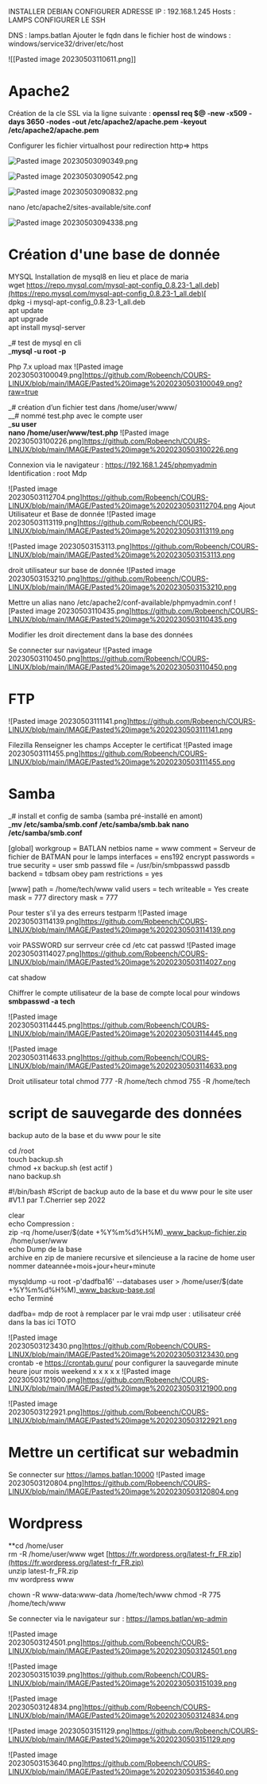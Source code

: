 
INSTALLER  DEBIAN 
CONFIGURER ADRESSE IP : 192.168.1.245
Hosts : LAMPS
CONFIGURER LE SSH

DNS : lamps.batlan
Ajouter le fqdn dans le fichier host de windows : windows/service32/driver/etc/host

![[Pasted image 20230503110611.png]]

# Apache2

Création de la cle SSL via la ligne suivante :
**openssl req $@ -new -x509 -days 3650 -nodes -out /etc/apache2/apache.pem -keyout /etc/apache2/apache.pem**

Configurer les fichier virtualhost pour redirection http=> https


![Pasted image 20230503090349.png](https://github.com/Robeench/COURS-LINUX/blob/main/IMAGE/Pasted%20image%2020230503090349.png)

![Pasted image 20230503090542.png](https://github.com/Robeench/COURS-LINUX/blob/main/IMAGE/Pasted%20image%2020230503090542.png)

![Pasted image 20230503090832.png](https://github.com/Robeench/COURS-LINUX/blob/main/IMAGE/Pasted%20image%2020230503090832.png)

nano /etc/apache2/sites-available/site.conf

![Pasted image 20230503094338.png](https://github.com/Robeench/COURS-LINUX/blob/main/IMAGE/Pasted%20image%2020230503094338.png)


# Création d'une base de donnée
MYSQL
Installation de mysql8 en lieu et place de maria  
wget [https://repo.mysql.com/mysql-apt-config_0.8.23-1_all.deb](https://repo.mysql.com/mysql-apt-config_0.8.23-1_all.deb)[  
](https://repo.mysql.com//mysql-apt-config_0.8.22-1_all.deb)
dpkg -i mysql-apt-config_0.8.23-1_all.deb   
apt update  
apt upgrade  
apt install mysql-server

  

_# test de mysql en cli  
_**mysql -u root -p**


Php 7.x
upload max
![Pasted image 20230503100049.png]https://github.com/Robeench/COURS-LINUX/blob/main/IMAGE/Pasted%20image%2020230503100049.png?raw=true


_# création d’un fichier test dans /home/user/www/  
__# nommé test.php avec le compte user  
_**su user  
nano /home/user/www/test.php**
![Pasted image 20230503100226.png]https://github.com/Robeench/COURS-LINUX/blob/main/IMAGE/Pasted%20image%2020230503100226.png

Connexion via le navigateur :
https://192.168.1.245/phpmyadmin
Identification : root 
Mdp

![Pasted image 20230503112704.png]https://github.com/Robeench/COURS-LINUX/blob/main/IMAGE/Pasted%20image%2020230503112704.png
Ajout Utilisateur et Base de donnée 
![Pasted image 20230503113119.png]https://github.com/Robeench/COURS-LINUX/blob/main/IMAGE/Pasted%20image%2020230503113119.png

![Pasted image 20230503153113.png]https://github.com/Robeench/COURS-LINUX/blob/main/IMAGE/Pasted%20image%2020230503153113.png

droit utilisateur sur base de donnée
![Pasted image 20230503153210.png]https://github.com/Robeench/COURS-LINUX/blob/main/IMAGE/Pasted%20image%2020230503153210.png

Mettre un alias
nano /etc/apache2/conf-available/phpmyadmin.conf
![Pasted image 20230503110435.png]https://github.com/Robeench/COURS-LINUX/blob/main/IMAGE/Pasted%20image%2020230503110435.png

Modifier les droit directement dans la base des données


Se connecter sur navigateur 
![Pasted image 20230503110450.png]https://github.com/Robeench/COURS-LINUX/blob/main/IMAGE/Pasted%20image%2020230503110450.png

# FTP

![Pasted image 20230503111141.png]https://github.com/Robeench/COURS-LINUX/blob/main/IMAGE/Pasted%20image%2020230503111141.png

Filezilla 
Renseigner les champs
Accepter le certificat
![Pasted image 20230503111455.png]https://github.com/Robeench/COURS-LINUX/blob/main/IMAGE/Pasted%20image%2020230503111455.png

# Samba
_# install et config de samba (samba pré-installé en amont)  
_**mv /etc/samba/smb.conf /etc/samba/smb.bak
nano /etc/samba/smb.conf**

[global]
workgroup = BATLAN
netbios name = www
comment = Serveur de fichier de BATMAN pour le lamps
interfaces = ens192
encrypt passwords = true
security = user
smb passwd file = /usr/bin/smbpasswd
passdb backend = tdbsam
obey pam restrictions = yes

[www]
path = /home/tech/www
valid users = tech
writeable = Yes
create mask = 777
directory mask = 777




Pour tester s'il ya des erreurs
testparm
![Pasted image 20230503114139.png]https://github.com/Robeench/COURS-LINUX/blob/main/IMAGE/Pasted%20image%2020230503114139.png









voir PASSWORD sur serrveur crée
cd /etc
cat passwd
![Pasted image 20230503114027.png]https://github.com/Robeench/COURS-LINUX/blob/main/IMAGE/Pasted%20image%2020230503114027.png

cat shadow

Chiffrer le compte utilisateur de la base de compte local pour windows
**smbpasswd -a tech**

![Pasted image 20230503114445.png]https://github.com/Robeench/COURS-LINUX/blob/main/IMAGE/Pasted%20image%2020230503114445.png

![Pasted image 20230503114633.png]https://github.com/Robeench/COURS-LINUX/blob/main/IMAGE/Pasted%20image%2020230503114633.png

Droit utilisateur total
chmod 777 -R /home/tech 
chmod 755 -R /home/tech


# script de sauvegarde des données
backup auto de la base et du www pour le site

cd /root					  
touch backup.sh  
chmod +x backup.sh 		(est actif )			  
nano backup.sh

#!/bin/bash
#Script de backup auto de la base et du www pour le site user
#V1.1 par T.Cherrier sep 2022

clear  
echo Compression :  
 zip -rq /home/user/$(date +%Y%m%d%H%M)_www_backup-fichier.zip  /home/user/www  
echo Dump de la base  
archive en zip  de maniere recursive et silencieuse a la racine de home user nommer dateannée+mois+jour+heur+minute 

mysqldump -u root -p'dadfba16' --databases user > /home/user/$(date +%Y%m%d%H%M)_www_backup-base.sql  
echo Terminé

dadfba= mdp de root à remplacer par le vrai mdp
user : utilisateur créé dans la bas ici TOTO



![Pasted image 20230503123430.png]https://github.com/Robeench/COURS-LINUX/blob/main/IMAGE/Pasted%20image%2020230503123430.png
crontab -e
https://crontab.guru/ pour configurer la sauvegarde
minute heure jour mois weekend
		x    x             x       x         x
![Pasted image 20230503121900.png]https://github.com/Robeench/COURS-LINUX/blob/main/IMAGE/Pasted%20image%2020230503121900.png

![Pasted image 20230503122921.png]https://github.com/Robeench/COURS-LINUX/blob/main/IMAGE/Pasted%20image%2020230503122921.png



# Mettre un certificat sur webadmin
Se connecter sur https://lamps.batlan:10000
![Pasted image 20230503120804.png]https://github.com/Robeench/COURS-LINUX/blob/main/IMAGE/Pasted%20image%2020230503120804.png


# Wordpress

**cd /home/user  
rm -R /home/user/www
wget [https://fr.wordpress.org/latest-fr_FR.zip](https://fr.wordpress.org/latest-fr_FR.zip)  
unzip latest-fr_FR.zip  
mv wordpress www

chown -R www-data:www-data /home/tech/www
chmod -R 775 /home/tech/www


Se connecter via le navigateur sur : https://lamps.batlan/wp-admin

![Pasted image 20230503124501.png]https://github.com/Robeench/COURS-LINUX/blob/main/IMAGE/Pasted%20image%2020230503124501.png


![Pasted image 20230503151039.png]https://github.com/Robeench/COURS-LINUX/blob/main/IMAGE/Pasted%20image%2020230503151039.png

![Pasted image 20230503124834.png]https://github.com/Robeench/COURS-LINUX/blob/main/IMAGE/Pasted%20image%2020230503124834.png

![Pasted image 20230503151129.png]https://github.com/Robeench/COURS-LINUX/blob/main/IMAGE/Pasted%20image%2020230503151129.png


![Pasted image 20230503153640.png]https://github.com/Robeench/COURS-LINUX/blob/main/IMAGE/Pasted%20image%2020230503153640.png
